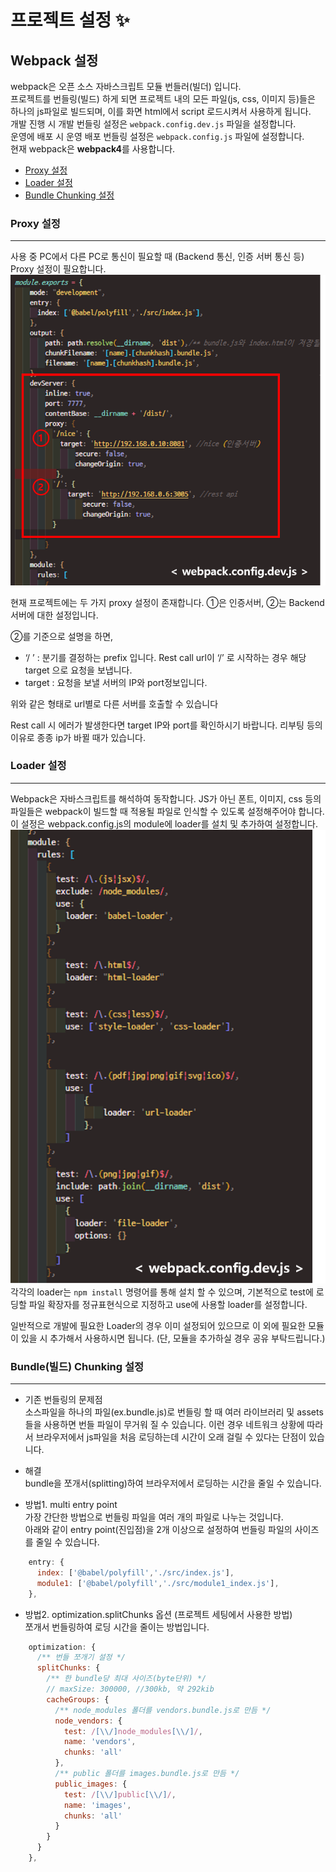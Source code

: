 # 프로젝트 설정 :sparkles:


## Webpack 설정
webpack은 오픈 소스 자바스크립트 모듈 번들러(빌더) 입니다.  
프로젝트를 번들링(빌드) 하게 되면 프로젝트 내의 모든 파일(js, css, 이미지 등)들은 하나의 js파일로 빌드되며, 이를 화면 html에서 script 로드시켜서 사용하게 됩니다.  
개발 진행 시 개발 번들링 설정은 `webpack.config.dev.js` 파일을 설정합니다.  
운영에 배포 시 운영 배포 번들링 설정은 `webpack.config.js` 파일에 설정합니다.  
현재 webpack은 **webpack4**를 사용합니다.  
* [Proxy 설정](#Proxy-설정)  
* [Loader 설정](#Loader-설정)  
* [Bundle Chunking 설정](#Bundle-Chunking-설정)  

### Proxy 설정
---------------------------
사용 중 PC에서 다른 PC로 통신이 필요할 때 (Backend 통신, 인증 서버 통신 등) Proxy 설정이 필요합니다.
![proxt_setting](./img/project_setting_proxy_setting.png)

현재 프로젝트에는 두 가지 proxy 설정이 존재합니다.
①은 인증서버, ②는 Backend 서버에 대한 설정입니다.

②를 기준으로 설명을 하면,
- ‘/ ’ : 분기를 결정하는 prefix 입니다. 
         Rest call url이 ‘/’ 로 시작하는 경우 해당 target
         으로 요청을 보냅니다.
- target : 요청을 보낼 서버의 IP와 port정보입니다.

위와 같은 형태로 url별로 다른 서버를 호출할 수 있습니다

Rest call 시 에러가 발생한다면 target IP와 port를 확인하시기 바랍니다. 리부팅 등의 이유로 종종 ip가 바뀔 때가 있습니다.

### Loader 설정
---------------------------
Webpack은 자바스크립트를 해석하여 동작합니다. JS가 아닌 폰트, 이미지, css 등의 파일들은 webpack이 빌드할 때 적용될 파일로 인식할 수 있도록 설정해주어야 합니다. 이 설정은 webpack.config.js의 module에 loader를 설치 및 추가하여 설정합니다.  
![module_setting](./img/project_setting_module_setting.png)  
각각의 loader는 `npm install` 명령어를 통해 설치 할 수 있으며, 기본적으로 test에 로딩할 파일 확장자를 정규표현식으로 지정하고 use에 사용할 loader를 설정합니다.

일반적으로 개발에 필요한 Loader의 경우 이미 설정되어 있으므로 이 외에 필요한 모듈이 있을 시 추가해서 사용하시면 됩니다.
(단, 모듈을 추가하실 경우 공유 부탁드립니다.) 

### Bundle(빌드) Chunking 설정
---------------------------
* 기존 번들링의 문제점  
소스파일을 하나의 파일(ex.bundle.js)로 번들링 할 때 여러 라이브러리 및 assets들을 사용하면 번들 파일이 무거워 질 수 있습니다. 이런 경우 네트워크 상황에 따라서 브라우저에서 js파일을 처음 로딩하는데 시간이 오래 걸릴 수 있다는 단점이 있습니다.

* 해결  
bundle을 쪼개서(splitting)하여 브라우저에서 로딩하는 시간을 줄일 수 있습니다.

* 방법1. multi entry point  
가장 간단한 방법으로 번들링 파일을 여러 개의 파일로 나누는 것입니다.  
아래와 같이 entry point(진입점)을 2개 이상으로 설정하여 번들링 파일의 사이즈를 줄일 수 있습니다. 
```js
    entry: {
      index: ['@babel/polyfill','./src/index.js'],
      module1: ['@babel/polyfill','./src/module1_index.js'],
    },
````

* 방법2. optimization.splitChunks 옵션 (프로젝트 세팅에서 사용한 방법)  
쪼개서 번들링하여 로딩 시간을 줄이는 방법입니다.  
```js
    optimization: {
      /** 번들 쪼개기 설정 */
      splitChunks: {
        /** 한 bundle당 최대 사이즈(byte단위) */
        // maxSize: 300000, //300kb, 약 292kib
        cacheGroups: {
          /** node_modules 폴더를 vendors.bundle.js로 만듬 */
          node_vendors: {
            test: /[\\/]node_modules[\\/]/,
            name: 'vendors',
            chunks: 'all'
          },
          /** public 폴더를 images.bundle.js로 만듬 */
          public_images: {
            test: /[\\/]public[\\/]/,
            name: 'images',
            chunks: 'all'
          }
        }
      }
    },
```
